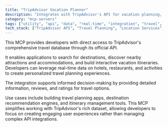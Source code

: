 ```yaml
---
title: "TripAdvisor Vacation Planner"
description: "Integrates with TripAdvisor's API for vacation planning, destination exploration, and itinerary creation."
category: "mcp-servers"
tags: ["utility", "api", "data", "real-time", "integration", "travel", "itinerary", "recommendation"]
tech_stack: ["TripAdvisor API", "Travel Planning", "Location Services", "Itinerary Management", "Real-time Data"]
---
```


This MCP provides developers with direct access to TripAdvisor's comprehensive travel database through its official API. 

It enables applications to search for destinations, discover nearby attractions and accommodations, and build interactive vacation itineraries. Developers can leverage real-time data on hotels, restaurants, and activities to create personalized travel planning experiences.

The integration supports informed decision-making by providing detailed information, reviews, and ratings for travel options. 

Use cases include building travel planning apps, destination recommendation engines, and itinerary management tools. This MCP simplifies working with TripAdvisor's rich dataset, allowing developers to focus on creating engaging user experiences rather than managing complex API integrations.